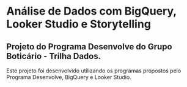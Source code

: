 # Análise de Dados com BigQuery, Looker Studio e Storytelling

## Projeto do Programa Desenvolve do Grupo Boticário - Trilha Dados.

Este projeto foi desenvolvido utilizando os programas propostos pelo Programa Desenvolve, BigQuery e Looker Studio.
